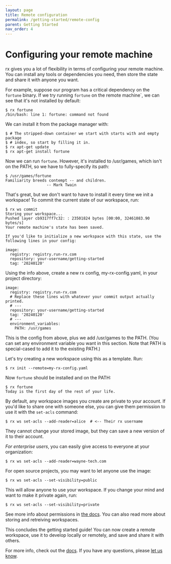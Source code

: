 ```yaml
---
layout: page
title: Remote configuration
permalink: /getting-started/remote-config
parent: Getting Started
nav_order: 4
---
```


# Configuring your remote machine

rx gives you a lot of flexibility in terms of configuring your remote machine.
You can install any tools or dependencies you need, then store the state and
share it with anyone you want.

For example, suppose our program has a critical dependency on the `fortune`
binary. If we try running `fortune` on the remote machine`, we can see that it's
not installed by default:

    $ rx fortune
    /bin/bash: line 1: fortune: command not found

We can install it from the package manager with:

    $ # The stripped-down container we start with starts with and empty package
    $ # index, so start by filling it in.
    $ rx apt-get update
    $ rx apt-get install fortune

Now we can run `fortune`. However, it's installed to /usr/games, which isn't on
the PATH, so we have to fully-specify its path:

    $ /usr/games/fortune
    Familiarity breeds contempt -- and children.
      		          -- Mark Twain

That's great, but we don't want to have to install it every time we init a
workspace! To commit the current state of our workspace, run:

    $ rx ws commit
    Storing your workspace...
    Pushed layer cb9317ff7c32: : 23501824 bytes [00:00, 32461083.90 bytes/s]
    Your remote machine's state has been saved.

    If you'd like to initialize a new workspace with this state, use the following lines in your config:

    image:
      registry: registry.run-rx.com
      repository: your-username/getting-started
      tag: '20240120'

Using the info above, create a new rx config, my-rx-config.yaml, in your project
directory:

    image:
      registry: registry.run-rx.com
      # Replace these lines with whatever your commit output actually printed.
      # ---
      repository: your-username/getting-started
      tag: '20240120'
      # ---
      environment_variables:
        PATH: /usr/games

This is the config from above, plus we add /usr/games to the PATH. (You can set
any environment variable you want in this section. Note that PATH is
special-cased to add it to the existing PATH.)

Let's try creating a new workspace using this as a template. Run:

    $ rx init --remote=my-rx-config.yaml

Now `fortune` should be installed and on the PATH:

    $ rx fortune
    Today is the first day of the rest of your life.

By default, any workspace images you create are private to your account. If
you'd like to share one with someone else, you can give them permission to use
it with the `set-acls` command:

    $ rx ws set-acls --add-reader=alice  # <-- Their rx username

They cannot change your stored image, but they can save a new version of it to
their account.

*For enterprise users*, you can easily give access to everyone at your
organization:

    $ rx ws set-acls --add-reader=wayne-tech.com

For open source projects, you may want to let anyone use the image:

    $ rx ws set-acls --set-visibility=public

This will allow anyone to use your workspace. If you change your mind and want
to make it private again, run:

    $ rx ws set-acls --set-visibility=private

See more info about permissions in [the docs](/docs/config). You can also
read more about storing and retreiving workspaces.

This concludes the getting started guide! You can now create a remote workspace,
use it to develop locally or remotely, and save and share it with others.

For more info, check out the [docs](/docs). If you have any questions, please
[let us know](https://github.com/run-rx/rx/issues).
